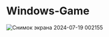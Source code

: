 # Windows-Game

![Снимок экрана 2024-07-19 002155](https://github.com/user-attachments/assets/8470ed7b-3265-4467-821f-e25571a4c1dd)
